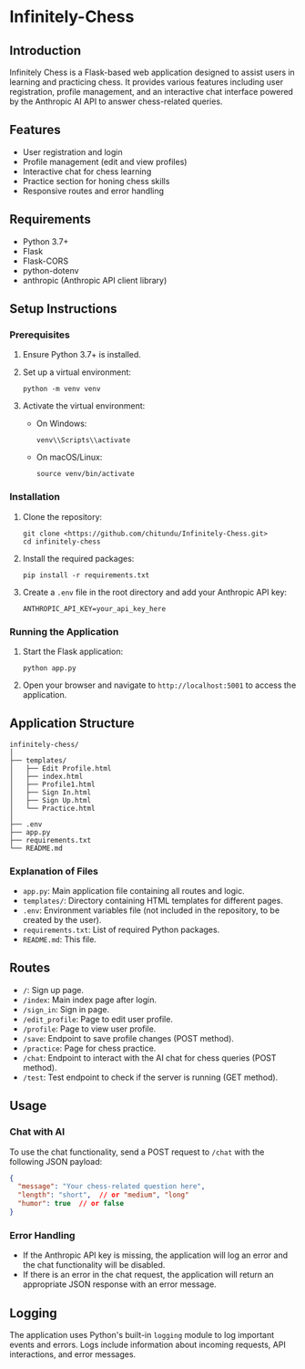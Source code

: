# Infinitely-Chess

## Introduction

Infinitely Chess is a Flask-based web application designed to assist users in learning and practicing chess. It provides various features including user registration, profile management, and an interactive chat interface powered by the Anthropic AI API to answer chess-related queries.

## Features

- User registration and login
- Profile management (edit and view profiles)
- Interactive chat for chess learning
- Practice section for honing chess skills
- Responsive routes and error handling

## Requirements

- Python 3.7+
- Flask
- Flask-CORS
- python-dotenv
- anthropic (Anthropic API client library)

## Setup Instructions

### Prerequisites

1. Ensure Python 3.7+ is installed.
2. Set up a virtual environment:
    
    ```
    python -m venv venv
    
    ```
    
3. Activate the virtual environment:
    - On Windows:
        
        ```
        venv\\Scripts\\activate
        
        ```
        
    - On macOS/Linux:
        
        ```
        source venv/bin/activate
        
        ```
        

### Installation

1. Clone the repository:
    
    ```
    git clone <https://github.com/chitundu/Infinitely-Chess.git>
    cd infinitely-chess
    
    ```
    
2. Install the required packages:
    
    ```
    pip install -r requirements.txt
    
    ```
    
3. Create a `.env` file in the root directory and add your Anthropic API key:
    
    ```
    ANTHROPIC_API_KEY=your_api_key_here
    
    ```
    

### Running the Application

1. Start the Flask application:
    
    ```
    python app.py
    
    ```
    
2. Open your browser and navigate to `http://localhost:5001` to access the application.

## Application Structure

```
infinitely-chess/
│
├── templates/
│   ├── Edit Profile.html
│   ├── index.html
│   ├── Profile1.html
│   ├── Sign In.html
│   ├── Sign Up.html
│   └── Practice.html
│
├── .env
├── app.py
├── requirements.txt
└── README.md

```

### Explanation of Files

- `app.py`: Main application file containing all routes and logic.
- `templates/`: Directory containing HTML templates for different pages.
- `.env`: Environment variables file (not included in the repository, to be created by the user).
- `requirements.txt`: List of required Python packages.
- `README.md`: This file.

## Routes

- `/`: Sign up page.
- `/index`: Main index page after login.
- `/sign_in`: Sign in page.
- `/edit_profile`: Page to edit user profile.
- `/profile`: Page to view user profile.
- `/save`: Endpoint to save profile changes (POST method).
- `/practice`: Page for chess practice.
- `/chat`: Endpoint to interact with the AI chat for chess queries (POST method).
- `/test`: Test endpoint to check if the server is running (GET method).

## Usage

### Chat with AI

To use the chat functionality, send a POST request to `/chat` with the following JSON payload:

```json
{
  "message": "Your chess-related question here",
  "length": "short",  // or "medium", "long"
  "humor": true  // or false
}

```

### Error Handling

- If the Anthropic API key is missing, the application will log an error and the chat functionality will be disabled.
- If there is an error in the chat request, the application will return an appropriate JSON response with an error message.

## Logging

The application uses Python's built-in `logging` module to log important events and errors. Logs include information about incoming requests, API interactions, and error messages.

